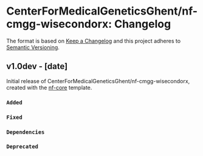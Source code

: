 # CenterForMedicalGeneticsGhent/nf-cmgg-wisecondorx: Changelog

The format is based on [Keep a Changelog](https://keepachangelog.com/en/1.0.0/)
and this project adheres to [Semantic Versioning](https://semver.org/spec/v2.0.0.html).

## v1.0dev - [date]

Initial release of CenterForMedicalGeneticsGhent/nf-cmgg-wisecondorx, created with the [nf-core](https://nf-co.re/) template.

### `Added`

### `Fixed`

### `Dependencies`

### `Deprecated`
